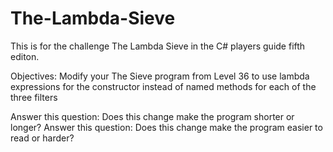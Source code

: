 # The-Lambda-Sieve
This is for the challenge The Lambda Sieve in the C# players guide fifth editon. 

Objectives:
Modify your The Sieve program from Level 36 to use lambda expressions for the constructor instead of named methods for each of the three filters

Answer this question: Does this change make the program shorter or longer?
Answer this question: Does this change make the program easier to read or harder?